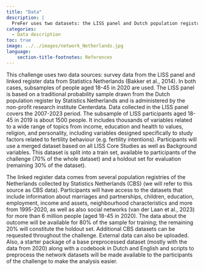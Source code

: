 ```yaml
---
title: "Data"
description: |
  PreFer uses two datasets: the LISS panel and Dutch population registries data.
categories:
  - Data description
toc: true
image: ../../images/network_Netherlands.jpg
language: 
    section-title-footnotes: References
---
```


This challenge uses two data sources: survey data from the LISS panel and linked register data from Statistics Netherlands (Bakker et al., 2014). In both cases, subsamples of people aged 18-45 in 2020 are used. The LISS panel is based on a traditional probability sample drawn from the Dutch population register by Statistics Netherlands and is administered by the non-profit research institute Centerdata. Data collected in the LISS panel covers the 2007-2023 period. The subsample of LISS participants aged 18-45 in 2019 is about 1500 people. It includes thousands of variables related to a wide range of topics from income, education and health to values, religion, and personality, including variables designed specifically to study factors related to fertility behaviour (e.g. fertility intentions). Participants will use a merged dataset based on all LISS Core Studies as well as Background variables. This dataset is split into a train set, available to participants of the challenge (70% of the whole dataset) and a holdout set for evaluation (remaining 30% of the dataset).  

The linked register data comes from several population registries of the Netherlands collected by Statistics Netherlands (CBS) (we will refer to this source as CBS data). Participants will have access to the datasets that include information about marriages and partnerships, children, education, employment, income and assets, neighbourhood characteristics and more from 1995-2020, as well as also social networks (van der Laan et al., 2023) for more than 6 million people (aged 18-45 in 2020). The data about the outcome will be available for 80% of the sample for training; the remaining 20% will constitute the holdout set. Additional CBS datasets can be requested throughout the challenge. External data can also be uploaded. Also, a starter package of a base preprocessed dataset (mostly with the data from 2020) along with a codebook in Dutch and English and scripts to preprocess the network datasets will be made available to the participants of the challenge to make the analysis easier. 